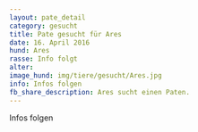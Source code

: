 ```yaml
---
layout: pate_detail
category: gesucht
title: Pate gesucht für Ares
date: 16. April 2016
hund: Ares
rasse: Info folgt
alter:
image_hund: img/tiere/gesucht/Ares.jpg
info: Infos folgen
fb_share_description: Ares sucht einen Paten.
---
```


Infos folgen

